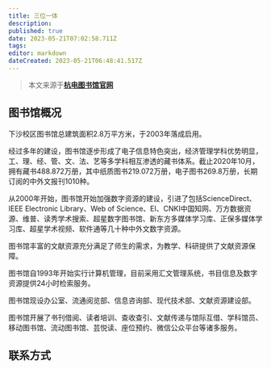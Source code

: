 ```yaml
---
title: 三位一体
description:
published: true
date: 2023-05-21T07:02:58.711Z
tags:
editor: markdown
dateCreated: 2023-05-21T06:48:41.517Z
---
```


> 本文来源于[**杭电图书馆官网**](https://tsg.hdu.edu.cn/)

## 图书馆概况

下沙校区图书馆总建筑面积2.8万平方米，于2003年落成启用。

经过多年的建设，图书馆逐步形成了电子信息特色突出，经济管理学科优势明显，工、理、经、管、文、法、艺等多学科相互渗透的藏书体系。截止2020年10月，拥有藏书488.872万册，其中纸质图书219.072万册，电子图书269.8万册，长期订阅的中外文报刊1010种。

从2000年开始，图书馆开始加强数字资源的建设，引进了包括ScienceDirect、IEEE Electronic Library、Web of Science、EI、CNKI中国知网、万方数据资源、维普、读秀学术搜索、超星数字图书馆、新东方多媒体学习库、正保多媒体学习库、超星学术视频、软件通等几十种中外文数字资源。

图书馆丰富的文献资源充分满足了师生的需求，为教学、科研提供了文献资源保障。

图书馆自1993年开始实行计算机管理，目前采用汇文管理系统，书目信息及数字资源提供24小时检索服务。

图书馆现设办公室、流通阅览部、信息咨询部、现代技术部、文献资源建设部。

图书馆开展了书刊借阅、读者培训、查收查引、文献传递与馆际互借、学科馆员、移动图书馆、流动图书馆、芸悦读、座位预约、微信公众平台等诸多服务。

## 联系方式
